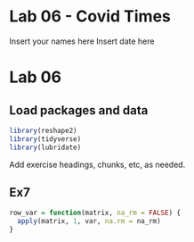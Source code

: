 Lab 06 - Covid Times
================
Insert your names here
Insert date here

# Lab 06

## Load packages and data

``` r
library(reshape2)
library(tidyverse)
library(lubridate)
```

Add exercise headings, chunks, etc, as needed.

## Ex7

``` r
row_var = function(matrix, na_rm = FALSE) {
  apply(matrix, 1, var, na.rm = na_rm)
}
```
